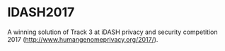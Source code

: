 # IDASH2017

A winning solution of Track 3 at iDASH privacy and security competition 2017 (http://www.humangenomeprivacy.org/2017/).
